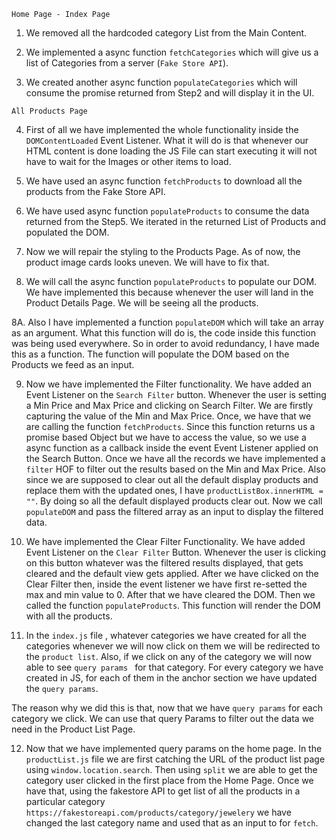 `Home Page - Index Page`

1. We removed all the hardcoded category List from the Main Content.

2. We implemented a async function `fetchCategories` which will give us a list of Categories from a server (`Fake Store API`).

3. We created another async function `populateCategories` which will consume the promise returned from Step2 and will display it in the UI.

`All Products Page`

4. First of all we have implemented the whole functionality inside the `DOMContentLoaded` Event Listener. What it will do is that whenever our HTML content is done loading the JS File can start executing it will not have to wait for the Images or other items to load.

5. We have used an async function `fetchProducts` to download all the products from the Fake Store API.

6. We have used async function `populateProducts` to consume the data returned from the Step5. We iterated in the returned List of Products and populated the DOM.

7. Now we will repair the styling to the Products Page. As of now, the product image cards looks uneven. We will have to fix that.

8. We will call the async function `populateProducts` to populate our DOM. We have implemented this because whenever the user will land in the Product Details Page. We will be seeing all the products.

8A. Also I have implemented a function `populateDOM` which will take an array as an argument. What this function will do is, the code inside this function was being used everywhere. So in order to avoid redundancy, I have made this as a function. The function will populate the DOM based on the Products we feed as an input.

9. Now we have implemented the Filter functionality. We have added an Event Listener on the `Search Filter` button. Whenever the user is setting a Min Price and Max Price and clicking on Search Filter. We are firstly capturing the value of the Min and Max Price. Once, we have that we are calling the function `fetchProducts`. Since this function returns us a promise based Object but we have to access the value, so we use a async function as a callback inside the event Event Listener applied on the Search Button. Once we have all the records we have implemented a `filter` HOF to filter out the results based on the Min and Max Price. Also since we are supposed to clear out all the default display products and replace them with the updated ones, I have `productListBox.innerHTML = ""`. By doing so all the default displayed products clear out. Now we call `populateDOM` and pass the filtered array as an input to display the filtered data.

10. We have implemented the Clear Filter Functionality. We have added Event Listener on the `Clear Filter` Button. Whenever the user is clicking on this button whatever was the filtered results displayed, that gets cleared and the default view gets applied. After we have clicked on the Clear Filter then, inside the event listener we have first re-setted the max and min value to 0.
After that we have cleared the DOM. Then we called the function `populateProducts`. This function will render the DOM with all the products.

11. In the `index.js` file , whatever categories we have created for all the categories whenever we will now click on them we will be redirected to the `product list`. Also, if we click on any of the category we will now able to see `query params ` for that category. For every category we have created in JS, for each of them in the anchor section we have updated the `query params`.

The reason why we did this is that, now that we have `query params` for each category we click. We can use that query Params to filter out the data we need in the Product List Page.

12. Now that we have implemented query params on the home page.
In the `productList.js` file we are first catching the URL of the product list page using `window.location.search`. Then using `split` we are able to get the category user clicked in the first place from the Home Page. Once we have that, using the fakestore API to get list of all the products in a particular category `https://fakestoreapi.com/products/category/jewelery` we have changed the last category name and used that as an input to for `fetch`.